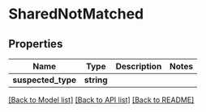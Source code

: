# SharedNotMatched

## Properties
Name | Type | Description | Notes
------------ | ------------- | ------------- | -------------
**suspected_type** | **string** |  | 

[[Back to Model list]](../README.md#documentation-for-models) [[Back to API list]](../README.md#documentation-for-api-endpoints) [[Back to README]](../README.md)



